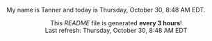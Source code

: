 My name is Tanner and today is Thursday, October 30, 8:48 AM EDT.

<p align="center">This <i>README</i> file is generated <b>every 3 hours</b>!</br>Last refresh: Thursday, October 30, 8:48 AM EDT<br /></p>
